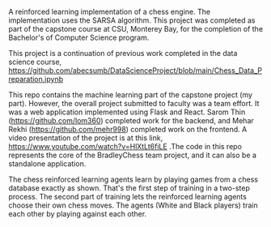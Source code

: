 A reinforced learning implementation of a chess engine. The implementation uses the SARSA algorithm. This project was completed as part of the capstone course at CSU, Monterey Bay, for the completion of the Bachelor's of Computer Science program.

This project is a continuation of previous work completed in the data science course, https://github.com/abecsumb/DataScienceProject/blob/main/Chess_Data_Preparation.ipynb

This repo contains the machine learning part of the capstone project (my part). However, the overall project submitted to faculty was a team effort. It was a web application implemented using Flask and React. Sarom Thin (https://github.com/lom360) completed work for the backend, and Mehar Rekhi (https://github.com/mehr998) completed work on the frontend. A video presentation of the project is at this link, https://www.youtube.com/watch?v=HlXtLt6fiLE .The code in this repo represents the core of the BradleyChess team project, and it can also be a standalone application.

The chess reinforced learning agents learn by playing games from a chess database exactly as shown. That's the first step of training in a two-step process. The second part of training lets the reinforced learning agents choose their own chess moves. The agents (White and Black players) train each other by playing against each other.
